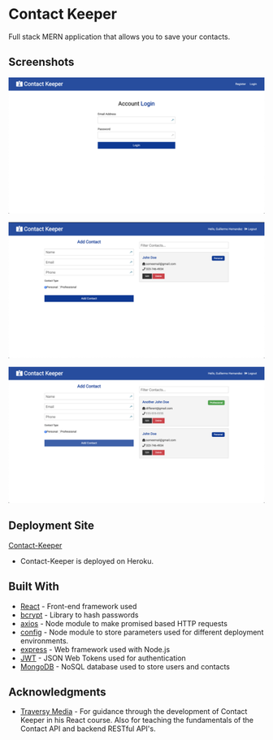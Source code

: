 # Contact Keeper

Full stack MERN application that allows you to save your contacts.

## Screenshots

![Alt text](/screenshots/login.png?raw=true 'Login Page')

![Alt text](/screenshots/contact.png?raw=true 'Single Contact Page')

![Alt text](/screenshots/contacts.png?raw=true 'Contacts Page')

## Deployment Site

[Contact-Keeper](https://floating-refuge-43177.herokuapp.com/login)

-   Contact-Keeper is deployed on Heroku.

## Built With

-   [React](https://reactjs.org/docs/getting-started.html) - Front-end framework used
-   [bcrypt](https://www.npmjs.com/package/bcrypt) - Library to hash passwords
-   [axios](https://github.com/axios/axios) - Node module to make promised based HTTP requests
-   [config](https://www.npmjs.com/package/config) - Node module to store parameters used for different deployment environments.
-   [express](https://www.npmjs.com/package/express) - Web framework used with Node.js
-   [JWT](https://jwt.io/) - JSON Web Tokens used for authentication
-   [MongoDB](https://www.mongodb.com/cloud/atlas) - NoSQL database used to store users and contacts

## Acknowledgments

-   [Traversy Media](https://github.com/bradtraversy) - For guidance through the development of Contact Keeper in his React course. Also for teaching the fundamentals of the Contact API and backend RESTful API's.
